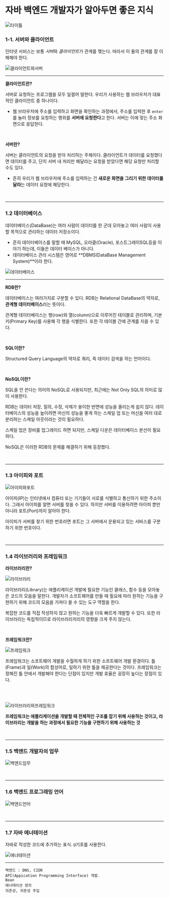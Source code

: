 # 자바 백엔드 개발자가 알아두면 좋은 지식

![타이틀](https://github.com/user-attachments/assets/02a0b78f-27fb-4e78-9a85-9011d9a9f725)

### 1-1. 서버와 클라이언트

인터넷 서비스는 보통 *서버*와 *클라이언트*가 관계를 맺는다. 따라서 이 둘의 관계를 잘 이해해야 한다.

![클라이언트와서버](https://github.com/user-attachments/assets/1c24edb1-8a23-4b65-89e3-8225ed5abadd)

---

**클라이언트란?**

서버로 요청하는 프로그램을 모두 일컬어 말한다. 우리가 사용하는 웹 브라우저가 대표적인 클라이언트 중 하나이다.
- 웹 브라우저에 주소를 입력하고 화면을 확인하는 과정에서, 주소를 입력한 후 `enter`를 눌러 정보를 요청하는 행위를 **서버에 요청한다**고 한다. 서버는 이에 맞는 주소 화면으로 응답한다.

<br>

**서버란?**

서버는 클라이언트의 요청을 받아 처리하는 주체이다. 클라이언트가 데이터를 요청했다면 데이터를 주고, 단지 서버 내 처리만 해달라는 요청을 받았다면 해당 요청만 처리할 수도 있다.
- 흔히 우리가 웹 브라우저에 주소를 입력하는 건 **새로운 화면을 그리기 위한 데이터를 달라**는 데이터 요청에 해당한다.

<br>

---
### 1.2 데이터베이스

데이터베이스(DataBase)는 여러 사람이 데이터를 한 군데 모아놓고 여러 사람이 사용할 목적으로 관리하는 데이터 저장소이다.
- 흔히 데이터베이스를 말할 때 MySQL, 오라클(Oracle), 포스트그레이SQL등을 이야기 하는데, 이들은 데이터 베이스가 아니다.
- 데이터베이스 관리 시스템은 영어로 **DBMS(DataBase Management System)**이라 한다.

![데이터베이스](https://github.com/user-attachments/assets/311db0f5-652e-4895-97ed-2d64ac9693d9)

---

**RDB란?**

데이터베이스는 여러가지로 구분할 수 있다. RDB는 Relational DataBase의 약자로, **관계형 데이터베이스**라는 뜻이다.

관계형 데이터베이스는 행(row)와 열(column)으로 이루어진 테이블로 관리하며, 기본키(Primary Key)를 사용해 각 행을 식별한다. 또한 각 테이블 간에 관계를 지을 수 있다.

<br>

**SQL이란?**

Structured Query Language의 약자로 쿼리, 즉 데이터 검색을 하는 언어이다.

<br>

**NoSQL이란?**

SQL을 안 쓴다는 의미의 NoSQL로 사용되지만, 최근에는 Not Only SQL의 의미로 많이 사용한다.

RDB는 데이터 저장, 질의, 수정, 삭제가 용이한 반면에 성능을 올리는게 쉽지 않다. 데이터베이스의 성능을 높이려면 머신의 성능을 좋게 하는 스케일 업 또는 머신을 여러 대로 분리하는 스케일 아웃이라는 것이 필요하다. 

스케일 업은 장비를 업그레이드 하면 되지만, 스케일 다운은 데이터베이스 분산이 필요하다.

NoSQL은 이러한 RDB의 문제를 해결하기 위해 등장했다.

<br>

---

### 1.3 아이피와 포트

![아이피와포트](https://github.com/user-attachments/assets/5b26be45-57a6-4de0-ac02-f24d672725ef)

아이피(IP)는 인터넷에서 컴퓨터 또는 기기들이 서로를 식별하고 통신하기 위한 주소이다. 그래서 아이피를 알면 서버를 찾을 수 있다. 하지만 서버를 이용하려면 아이피 뿐만 아니라 포트(Port)까지 알아야 한다.

아이피가 서버를 찾기 위한 번호라면 포트는 그 서버에서 운용되고 있는 서비스를 구분하기 위한 번호이다.

<br>

---

### 1.4 라이브러리와 프레임워크

**라이브러리란?**

![라이브러리](https://github.com/user-attachments/assets/b7729604-d2d7-4d49-8a6b-0a9d14975955)

라이브러리(Library)는 애플리케이션 개발에 필요한 기능인 클래스, 함수 등을 모아놓은 코드의 모음을 말한다. 개발자가 소프트웨어를 만들 때 필요에 따라 원하는 기능을 구현하기 위해 코드의 모음을 가져다 쓸 수 있는 도구 역할을 한다.

복잡한 코드를 직접 작성하지 않고 원하는 기능을 더욱 빠르게 개발할 수 있다. 또한 라이브러리는 독립적이므로 라이브러리끼리의 영향을 크게 주지 않는다.

<br>

**프레임워크란?**

![프레임워크](https://github.com/user-attachments/assets/712fb19e-629d-4dfa-8fc1-608d26728b08)

프레임워크는 소프트웨어 개발을 수월하게 하기 위한 소프트웨어 개발 환경이다. 틀(Frame)과 일(Work)의 합성어로, 일하기 위한 틀을 제공한다는 것이다. 프레임워크는 정해진 틀 안에서 개발해야 한다는 단점이 있지만 개발 효율은 굉장히 높다는 장점이 있다.

<br>
<br>

![라이브러리와프레임워크](https://github.com/user-attachments/assets/3ab0cd7c-a3e4-4fe1-83da-497c4abeec3f)

**프레임워크는 애플리케이션을 개발할 때 전체적인 구조를 잡기 위해 사용하는 것이고, 라이브러리는 개발을 하는 과정에서 필요한 기능을 구현하기 위해 사용하는 것**

<br>

---

### 1.5 백엔드 개발자의 업무

![백엔드임무](https://github.com/user-attachments/assets/7a4efd8e-d666-48d0-a924-2e50f564cbcf)

<br>

---

### 1.6 백엔드 프로그래밍 언어

![백엔드언어](https://github.com/user-attachments/assets/5e40535d-ded4-4ac0-b533-e9c2680b7f05)

<br>

---

### 1.7 자바 에너테이션

자바로 작성한 코드에 추가하는 표식. `@`기호를 사용한다.

![애너테이션](https://github.com/user-attachments/assets/bc5790bf-cd55-47c4-8625-7441384fdea2)

---

    백엔드 : DNS, CIDR
    API(Appication Programming Interface) 개발.
    Bean
    애너테이션 정의
    의존성, 의존성 주입
